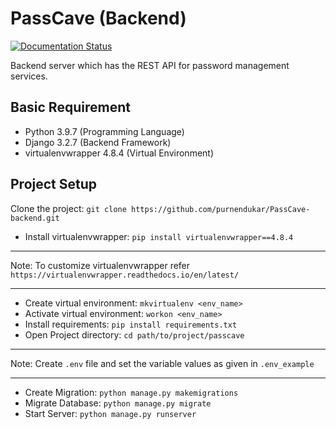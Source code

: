 # PassCave (Backend)

[![Documentation Status](https://readthedocs.org/projects/passcave-backend/badge/?version=latest)](https://passcave-backend.readthedocs.io/en/latest/?badge=latest)

Backend server which has the REST API for password management services.

## Basic Requirement

* Python 3.9.7 (Programming Language)
* Django 3.2.7 (Backend Framework)
* virtualenvwrapper 4.8.4 (Virtual Environment)

## Project Setup

  Clone the project:  `git clone https://github.com/purnendukar/PassCave-backend.git`
* Install virtualenvwrapper:  `pip install virtualenvwrapper==4.8.4`

---
Note:
To customize virtualenvwrapper refer  `https://virtualenvwrapper.readthedocs.io/en/latest/`

---

* Create virtual environment:  `mkvirtualenv <env_name>`
* Activate virtual environment:  `workon <env_name>`
* Install requirements:  `pip install requirements.txt`
* Open Project directory:  `cd path/to/project/passcave`

---
Note:
Create `.env` file and set the variable values as given in `.env_example`

---

* Create Migration:  `python manage.py makemigrations`
* Migrate Database:  `python manage.py migrate`
* Start Server:  `python manage.py runserver`
